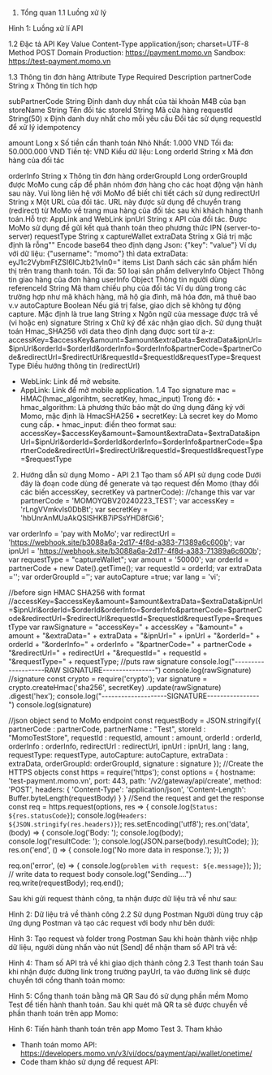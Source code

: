 1.	Tổng quan
1.1	Luồng xử lý
 
Hình 1: Luồng xử lí API

1.2	Đặc tả API
Key	Value
Content-Type	application/json; charset=UTF-8
Method	POST
Domain	Production: https://payment.momo.vn
Sandbox: https://test-payment.momo.vn


1.3	Thông tin đơn hàng
Attribute	Type	Required	Description
partnerCode	String	x	Thông tin tích hợp

subPartnerCode	String		Định danh duy nhất của tài khoản M4B của bạn
storeName	String		Tên đối tác
storeId	String		Mã cửa hàng
requestId	String(50)	x	Định danh duy nhất cho mỗi yêu cầu
Đối tác sử dụng requestId để xử lý idempotency

amount	Long	x	Số tiền cần thanh toán
Nhỏ Nhất: 1.000 VND
Tối đa: 50.000.000 VND
Tiền tệ: VND
Kiểu dữ liệu: Long
orderId	String	x	Mã đơn hàng của đối tác

orderInfo	String	x	Thông tin đơn hàng
orderGroupId	Long		orderGroupId được MoMo cung cấp để phân nhóm đơn hàng cho các hoạt động vận hành sau này. Vui lòng liên hệ với MoMo để biết chi tiết cách sử dụng
redirectUrl	String	x	Một URL của đối tác. URL này được sử dụng để chuyển trang (redirect) từ MoMo về trang mua hàng của đối tác sau khi khách hàng thanh toán.Hỗ trợ: AppLink and WebLink
ipnUrl	String	x	API của đối tác. Được MoMo sử dụng để gửi kết quả thanh toán theo phương thức IPN (server-to-server)
requestType	String	x	captureWallet
extraData	String	x	Giá trị mặc định là rỗng""
Encode base64 theo định dạng Json: {"key": "value"}
Ví dụ với dữ liệu: {"username": "momo"} thì data extraData: eyJ1c2VybmFtZSI6ICJtb21vIn0="
items	List		Danh sách các sản phẩm hiển thị trên trang thanh toán.
Tối đa: 50 loại sản phẩm
deliveryInfo	Object		Thông tin giao hàng của đơn hàng
userInfo	Object		Thông tin người dùng
referenceId	String		Mã tham chiếu phụ của đối tác
Ví dụ dùng trong các trường hợp như mã khách hàng, mã hộ gia đình, mã hóa đơn, mã thuê bao v.v
autoCapture	Boolean		Nếu giá trị false, giao dịch sẽ không tự động capture. Mặc định là true
lang	String	x	Ngôn ngữ của message được trả về (vi hoặc en)
signature	String	x	Chữ ký để xác nhận giao dịch. Sử dụng thuật toán Hmac_SHA256 với data theo định dạng được sort từ a-z: accessKey=$accessKey&amount=$amount&extraData=$extraData&ipnUrl=$ipnUrl&orderId=$orderId&orderInfo=$orderInfo&partnerCode=$partnerCode&redirectUrl=$redirectUrl&requestId=$requestId&requestType=$requestType
Điều hướng thông tin (redirectUrl)
-	WebLink: Link để mở website.
-	AppLink: Link để mở mobile application.
1.4	Tạo signature
mac = HMAC(hmac_algorihtm, secretKey, hmac_input)
Trong đó:
•	hmac_algorithm: Là phương thức bảo mật do ứng dụng đăng ký với Momo, mặc định là HmacSHA256
•	secretKey: Là secret key do Momo cung cấp.
•	hmac_input: điền theo format sau: accessKey=$accessKey&amount=$amount&extraData=$extraData&ipnUrl=$ipnUrl&orderId=$orderId&orderInfo=$orderInfo&partnerCode=$partnerCode&redirectUrl=$redirectUrl&requestId=$requestId&requestType=$requestType

2.	Hướng dẫn sử dụng Momo - API
2.1	Tạo tham số API sử dụng code
Dưới đây là đoạn code dùng để generate và tạo request đến Momo (thay đổi các biến accessKey, secretKey và partnerCode):
//change this var 
var partnerCode = 'MOMOYQBV20240223_TEST';
var accessKey = 'rLngVVmkvIs0DbBt';
var secretKey = 'hbUnrAnMUaAkQSlSHKB7iPSsYHD8fGi6';

var orderInfo = 'pay with MoMo';
var redirectUrl = 'https://webhook.site/b3088a6a-2d17-4f8d-a383-71389a6c600b';
var ipnUrl = 'https://webhook.site/b3088a6a-2d17-4f8d-a383-71389a6c600b';
var requestType = "captureWallet";
var amount = '50000';
var orderId = partnerCode + new Date().getTime();
var requestId = orderId;
var extraData ='';
var orderGroupId ='';
var autoCapture =true;
var lang = 'vi';

//before sign HMAC SHA256 with format
//accessKey=$accessKey&amount=$amount&extraData=$extraData&ipnUrl=$ipnUrl&orderId=$orderId&orderInfo=$orderInfo&partnerCode=$partnerCode&redirectUrl=$redirectUrl&requestId=$requestId&requestType=$requestType
var rawSignature = "accessKey=" + accessKey + "&amount=" + amount + "&extraData=" + extraData + "&ipnUrl=" + ipnUrl + "&orderId=" + orderId + "&orderInfo=" + orderInfo + "&partnerCode=" + partnerCode + "&redirectUrl=" + redirectUrl + "&requestId=" + requestId + "&requestType=" + requestType;
//puts raw signature
console.log("--------------------RAW SIGNATURE----------------")
console.log(rawSignature)
//signature
const crypto = require('crypto');
var signature = crypto.createHmac('sha256', secretKey)
    .update(rawSignature)
    .digest('hex');
console.log("--------------------SIGNATURE----------------")
console.log(signature)

//json object send to MoMo endpoint
const requestBody = JSON.stringify({
    partnerCode : partnerCode,
    partnerName : "Test",
    storeId : "MomoTestStore",
    requestId : requestId,
    amount : amount,
    orderId : orderId,
    orderInfo : orderInfo,
    redirectUrl : redirectUrl,
    ipnUrl : ipnUrl,
    lang : lang,
    requestType: requestType,
    autoCapture: autoCapture,
    extraData : extraData,
    orderGroupId: orderGroupId,
    signature : signature
});
//Create the HTTPS objects
const https = require('https');
const options = {
    hostname: 'test-payment.momo.vn',
    port: 443,
    path: '/v2/gateway/api/create',
    method: 'POST',
    headers: {
        'Content-Type': 'application/json',
        'Content-Length': Buffer.byteLength(requestBody)
    }
}
//Send the request and get the response
const req = https.request(options, res => {
    console.log(`Status: ${res.statusCode}`);
    console.log(`Headers: ${JSON.stringify(res.headers)}`);
    res.setEncoding('utf8');
    res.on('data', (body) => {
        console.log('Body: ');
        console.log(body);
        console.log('resultCode: ');
        console.log(JSON.parse(body).resultCode);
    });
    res.on('end', () => {
        console.log('No more data in response.');
    });
})

req.on('error', (e) => {
    console.log(`problem with request: ${e.message}`);
});
// write data to request body
console.log("Sending....")
req.write(requestBody);
req.end();

Sau khi gửi request thành công, ta nhận được dữ liệu trả về như sau:
 
Hình 2: Dữ liệu trả về thành công
2.2	Sử dụng Postman
Người dùng truy cập ứng dụng Postman và tạo các request với body như bên dưới: 
 
Hình 3: Tạo request và folder trong Postman
Sau khi hoàn thành việc nhập dữ liệu, người dùng nhấn vào nút [Send] để nhận tham số API trả về:
 
Hình 4: Tham số API trả về khi giao dịch thành công
2.3	Test thanh toán
Sau khi nhận được đường link trong trường payUrl, ta vào đường link sẽ được chuyển tới cổng thanh toán momo: 
 
Hình 5: Cổng thanh toán bằng mã QR
Sau đó sử dụng phần mềm Momo Test để tiến hành thanh toán. Sau khi quét mã QR ta sẽ được chuyển về phần thanh toán trên app Momo:
  
Hình 6: Tiến hành thanh toán trên app Momo Test
3.	Tham khảo
- Thanh toán momo API: https://developers.momo.vn/v3/vi/docs/payment/api/wallet/onetime/
- Code tham khảo sử dụng để request API: 
